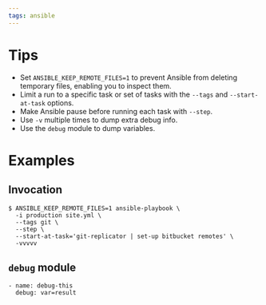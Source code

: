 ```yaml
---
tags: ansible
---
```


# Tips

-   Set `ANSIBLE_KEEP_REMOTE_FILES=1` to prevent Ansible from deleting temporary files, enabling you to inspect them.
-   Limit a run to a specific task or set of tasks with the `--tags` and `--start-at-task` options.
-   Make Ansible pause before running each task with `--step`.
-   Use `-v` multiple times to dump extra debug info.
-   Use the `debug` module to dump variables.

# Examples

## Invocation

```shell
$ ANSIBLE_KEEP_REMOTE_FILES=1 ansible-playbook \
  -i production site.yml \
  --tags git \
  --step \
  --start-at-task='git-replicator | set-up bitbucket remotes' \
  -vvvvv
```

## `debug` module

    - name: debug-this
      debug: var=result
